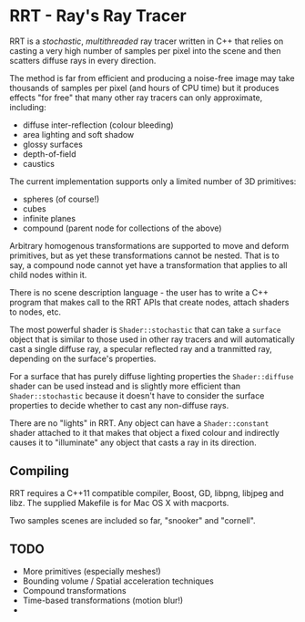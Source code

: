 # RRT - Ray's Ray Tracer

RRT is a _stochastic_, _multithreaded_ ray tracer written in C++ that relies on casting a very high number of samples per pixel into the scene and then scatters diffuse rays in every direction.

The method is far from efficient and producing a noise-free image may take thousands of samples per pixel (and hours of CPU time) but it produces effects "for free" that many other ray tracers can only approximate, including:
- diffuse inter-reflection (colour bleeding)
- area lighting and soft shadow
- glossy surfaces
- depth-of-field
- caustics

The current implementation supports only a limited number of 3D primitives:
- spheres (of course!)
- cubes
- infinite planes
- compound (parent node for collections of the above)

Arbitrary homogenous transformations are supported to move and deform primitives, but as yet these transformations cannot be nested.  That is to say, a compound node cannot yet have a transformation that applies to all child nodes within it.

There is no scene description language - the user has to write a C++ program that makes call to the RRT APIs that create nodes, attach shaders to nodes, etc.

The most powerful shader is `Shader::stochastic` that can take a `surface` object that is similar to those used in other ray tracers and will automatically cast a single diffuse ray, a specular reflected ray and a tranmitted ray, depending on the surface's properties.

For a surface that has purely diffuse lighting properties the `Shader::diffuse` shader can be used instead and is slightly more efficient than `Shader::stochastic` because it doesn't have to consider the surface properties to decide whether to cast any non-diffuse rays.

There are no "lights" in RRT.  Any object can have a `Shader::constant` shader attached to it that makes that object a fixed colour and indirectly causes it to "illuminate" any object that casts a ray in its direction.

## Compiling

RRT requires a C++11 compatible compiler, Boost, GD, libpng, libjpeg and libz.  The supplied Makefile is for Mac OS X with macports.

Two samples scenes are included so far, "snooker" and "cornell".

## TODO
- More primitives (especially meshes!)
- Bounding volume / Spatial acceleration techniques
- Compound transformations
- Time-based transformations (motion blur!)
- 
